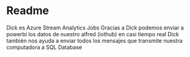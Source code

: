 # Readme
Dick es Azure Stream Analytics Jobs
Gracias a Dick podemos enviar a powerbi los datos de nuestro alfred (iothub) en casi tiempo real
Dick también nos ayuda a enviar todos los mensajes que transmite nuestra computadora a SQL Database